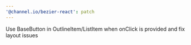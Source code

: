 ```yaml
---
'@channel.io/bezier-react': patch
---
```


Use BaseButton in OutlineItem/ListItem when onClick is provided and fix layout issues
